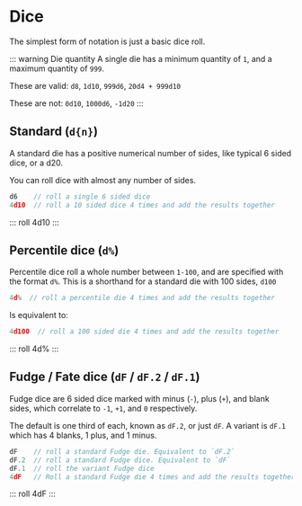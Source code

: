 # Dice

The simplest form of notation is just a basic dice roll.

::: warning Die quantity
A single die has a minimum quantity of `1`, and a maximum quantity of `999`.

These are valid: `d8`, `1d10`, `999d6`, `20d4 + 999d10`

These are not: `0d10`, `1000d6`, `-1d20`
:::


## Standard (`d{n}`)

A standard die has a positive numerical number of sides, like typical 6 sided dice, or a d20.

You can roll dice with almost any number of sides.

```javascript
d6    // roll a single 6 sided dice
4d10  // roll a 10 sided dice 4 times and add the results together
```

::: roll 4d10 :::


## Percentile dice (`d%`)

Percentile dice roll a whole number between `1-100`, and are specified with the format `d%`.
This is a shorthand for a standard die with 100 sides, `d100`

```javascript
4d%  // roll a percentile die 4 times and add the results together
```
Is equivalent to:
```javascript
4d100  // roll a 100 sided die 4 times and add the results together
```

::: roll 4d% :::


## Fudge / Fate dice (`dF` / `dF.2` / `dF.1`)

Fudge dice are 6 sided dice marked with minus (`-`), plus (`+`), and blank sides, which correlate to `-1`, `+1`, and `0` respectively.

The default is one third of each, known as `dF.2`, or just `dF`. A variant is `dF.1` which has 4 blanks, 1 plus, and 1 minus.

```javascript
dF    // roll a standard Fudge die. Equivalent to `dF.2`
dF.2  // roll a standard Fudge dice. Equivalent to `dF`
dF.1  // roll the variant Fudge dice
4dF   // Roll a standard Fudge die 4 times and add the results together
```

::: roll 4dF :::
